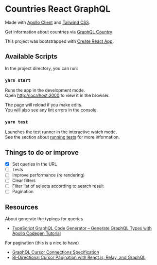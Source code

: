 # Countries React GraphQL

Made with [Apollo Client](https://www.apollographql.com/docs/react/) and [Tailwind CSS](https://tailwindcss.com/).

Get information about countries via [GraphQL Country](https://graphql.country)

This project was bootstrapped with [Create React App](https://github.com/facebook/create-react-app).

## Available Scripts

In the project directory, you can run:

### `yarn start`

Runs the app in the development mode.\
Open [http://localhost:3000](http://localhost:3000) to view it in the browser.

The page will reload if you make edits.\
You will also see any lint errors in the console.

### `yarn test`

Launches the test runner in the interactive watch mode.\
See the section about [running tests](https://facebook.github.io/create-react-app/docs/running-tests) for more information.

## Things to do or improve

- [x] Set queries in the URL
- [ ] Tests
- [ ] Improve performance (re rendering)
- [ ] Clear filters
- [ ] Filter list of selects according to search result
- [ ] Pagination

## Resources

About generate the typings for queries

- [TypeScript GraphQL Code Generator – Generate GraphQL Types with Apollo Codegen Tutorial](https://www.apollographql.com/blog/typescript-graphql-code-generator-generate-graphql-types-with-apollo-codegen-tutorial/)

For pagination (this is a nice to have)

- [GraphQL Cursor Connections Specification](https://relay.dev/graphql/connections.htm)
- [Bi-Directional Cursor Pagination with React.js, Relay, and GraphQL](https://www.christopherbonhage.com/software/2017/05/26/bidirectional-pagination-with-relay.html)
